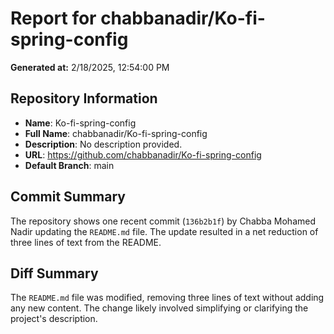 # Report for chabbanadir/Ko-fi-spring-config

**Generated at:** 2/18/2025, 12:54:00 PM

## Repository Information
- **Name**: Ko-fi-spring-config
- **Full Name**: chabbanadir/Ko-fi-spring-config
- **Description**:  No description provided.
- **URL**: https://github.com/chabbanadir/Ko-fi-spring-config
- **Default Branch**: main

## Commit Summary

The repository shows one recent commit (`136b2b1f`) by Chabba Mohamed Nadir updating the `README.md` file.  The update resulted in a net reduction of three lines of text from the README.


## Diff Summary

The `README.md` file was modified, removing three lines of text without adding any new content.  The change likely involved simplifying or clarifying the project's description.
